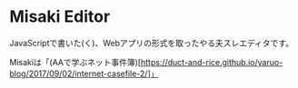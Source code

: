 # Misaki Editor
JavaScriptで書いた(く)、Webアプリの形式を取ったやる夫スレエディタです。

Misakiは「(AAで学ぶネット事件簿)[https://duct-and-rice.github.io/yaruo-blog/2017/09/02/internet-casefile-2/]」
